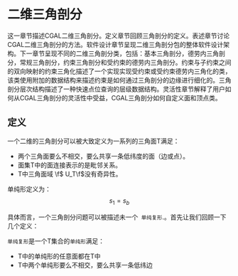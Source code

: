 # 二维三角剖分

这一章节描述CGAL二维三角剖分。定义章节回顾三角剖分的定义。表述章节讨论CGAL二维三角剖分的方法。软件设计章节呈现二维三角剖分包的整体软件设计架构。下一章节呈现不同的二维三角剖分类，包括：基本三角剖分，德劳内三角剖分，常规三角剖分，约束三角剖分和受约束的德劳内三角剖分。约束与子约束之间的双向映射的约束三角化描述了一个实现实现受约束或受约束德劳内三角化的类，该类使用附加的数据结构来描述约束是如何通过三角剖分的边缘进行细化的。三角剖分层次结构描述了一种快速点位查询的层级数据结构。灵活性章节解释了用户如何从CGAL三角剖分的灵活性中受益，CGAL三角剖分如何自定义面和顶点类。

## 定义

一个二维的三角剖分可以被大致定义为一系列的三角面T满足：

* 两个三角面要么不相交，要么共享一条低纬度的面（边或点）。
* 面集T中的面连接表示的是毗邻关系。
* T中三角面域 \f$ U_T\f$没有奇异性。

单纯形定义为：
$$
s_1=s_b
$$



具体而言，一个三角剖分问题可以被描述未一个`` 单纯复形``.。首先让我们回顾一下几个定义：

``单纯复形``是一个T集合的``单纯形``满足：

* T中的单纯形的任意面都在T中
* T中两个单纯形要么不相交，要么共享一条低纬边

